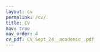 ```yaml
---
layout: cv
permalink: /cv/
title: CV
nav: true
nav_order: 4
cv_pdf: CV_Sept_24__academic_.pdf
---
```

